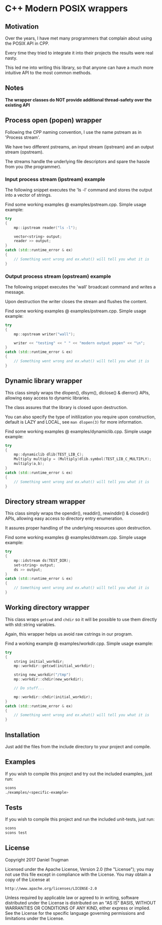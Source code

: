 # C++ Modern POSIX wrappers

## Motivation

Over the years, I have met many programmers that complain about using the POSIX API in CPP.

Every time they tried to integrate it into their projects the results were real nasty.

This led me into writing this library, so that anyone can have a much more intuitive API to the most common methods.

## Notes

**The wrapper classes do NOT provide additional thread-safety over the existing API**

## Process open (popen) wrapper

Following the CPP naming convention, I use the name pstream as in 'Process stream'.

We have two different pstreams, an input stream (ipstream) and an output stream (opstream).

The streams handle the underlying file descriptors and spare the hassle from you (the programmer).

### Input process stream (ipstream) example

The following snippet executes the 'ls -l' command and stores the output into a vector of strings.

Find some working examples @ examples/pstream.cpp. Simple usage example:

```cpp
try
{
    mp::ipstream reader("ls -l");

    vector<string> output;
    reader >> output;
}
catch (std::runtime_error & ex)
{
    // Something went wrong and ex.what() will tell you what it is
}
```

### Output process stream (opstream) example

The following snippet executes the 'wall' broadcast command and writes a message.

Upon destruction the writer closes the stream and flushes the content.

Find some working examples @ examples/pstream.cpp. Simple usage example:

```cpp
try
{
    mp::opstream writer("wall");

    writer << "testing" << " " << "modern output popen" << "\n";
}
catch (std::runtime_error & ex)
{
    // Something went wrong and ex.what() will tell you what it is
}
```

## Dynamic library wrapper

This class simply wraps the dlopen(), dlsym(), dlclose() & dlerror() APIs, allowing easy access to dynamic libraries.

The class assures that the library is closed upon destruction.

You can also specify the type of initilization you require upon construction, default is LAZY and LOCAL, see `man dlopen(3)` for more information.

Find some working examples @ examples/dynamiclib.cpp. Simple usage example:

```cpp
try
{
    mp::dynamiclib dlib(TEST_LIB_C);
    Multiply multiply = (Multiply)dlib.symbol(TEST_LIB_C_MULTIPLY);
    multiply(a,b);
}
catch (std::runtime_error & ex)
{
    // Something went wrong and ex.what() will tell you what it is
}
```

## Directory stream wrapper

This class simply wraps the opendir(), readdir(), rewinddir() & closedir() APIs, allowing easy access to directory entry enumeration.

It assures proper handling of the underlying resources upon destruction.

Find some working examples @ examples/dstream.cpp. Simple usage example:

```cpp
try
{
    mp::idstream ds(TEST_DIR);
    set<string> output;
    ds >> output;
}
catch (std::runtime_error & ex)
{
    // Something went wrong and ex.what() will tell you what it is
}
```

## Working directory wrapper

This class wraps `getcwd` and `chdir` so it will be possible to use them directly with std::string variables.

Again, this wrapper helps us avoid raw cstrings in our program.

Find a working example @ examples/workdir.cpp. Simple usage example:

```cpp
try
{
    string initial_workdir;
    mp::workdir::getcwd(initial_workdir);

    string new_workdir("/tmp")
    mp::workdir::chdir(new_workdir);

    // Do stuff...

    mp::workdir::chdir(initial_workdir);
}
catch (std::runtime_error & ex)
{
    // Something went wrong and ex.what() will tell you what it is
}
```

## Installation

Just add the files from the include directory to your project and compile.

## Examples

If you wish to compile this project and try out the included examples, just run:

```bash
scons
./examples/<specific-example>
```

## Tests

If you wish to compile this project and run the included unit-tests, just run:

```bash
scons
scons test
```

## License

Copyright 2017 Daniel Trugman

Licensed under the Apache License, Version 2.0 (the "License");
you may not use this file except in compliance with the License.
You may obtain a copy of the License at

    http://www.apache.org/licenses/LICENSE-2.0

Unless required by applicable law or agreed to in writing, software
distributed under the License is distributed on an "AS IS" BASIS,
WITHOUT WARRANTIES OR CONDITIONS OF ANY KIND, either express or implied.
See the License for the specific language governing permissions and
limitations under the License.
